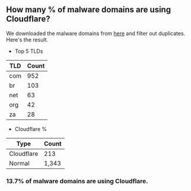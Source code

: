 ## How many % of malware domains are using Cloudflare?


We downloaded the malware domains from [here](https://urlhaus.abuse.ch) and filter out duplicates.
Here's the result.


[//]: # (start replacement)


- Top 5 TLDs

| TLD | Count |
| --- | --- |
| com | 952 |
| br | 103 |
| net | 63 |
| org | 42 |
| za | 28 |


- Cloudflare %

| Type | Count |
| --- | --- |
| Cloudflare | 213 |
| Normal | 1,343 |


### 13.7% of malware domains are using Cloudflare.
